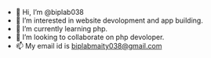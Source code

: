- 👋 Hi, I’m @biplab038
- 👀 I’m interested in website devolopment and app building.
- 🌱 I’m currently learning php.
- 💞️ I’m looking to collaborate on php devoloper.
- 📫 My email id is biplabmaity038@gmail.com

<!---
biplab038/biplab038 is a ✨ special ✨ repository because its `README.md` (this file) appears on your GitHub profile.
You can click the Preview link to take a look at your changes.
--->
